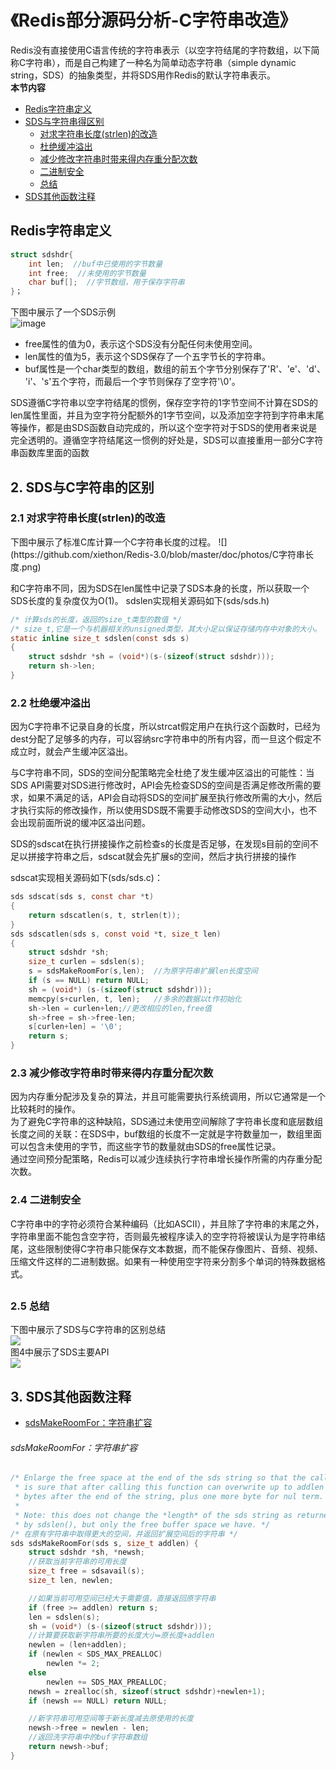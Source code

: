 # 《Redis部分源码分析-C字符串改造》

  Redis没有直接使用C语言传统的字符串表示（以空字符结尾的字符数组，以下简称C字符串），而是自己构建了一种名为简单动态字符串（simple dynamic string，SDS）的抽象类型，并将SDS用作Redis的默认字符串表示。  
**本节内容**  
* [Redis字符串定义](#1)
* [SDS与字符串得区别](#2)
	* [对求字符串长度(strlen)的改造](#3)
	* [杜绝缓冲溢出](#4)
	* [减少修改字符串时带来得内存重分配次数](#5)
	* [二进制安全](#6)
	* [总结](#7)
* [SDS其他函数注释](#8)

<h2 id="1">Redis字符串定义</h2>  

```C  
struct sdshdr{  
	int len;  //buf中已使用的字节数量  
	int free;  //未使用的字节数量  
	char buf[];  //字节数组，用于保存字符串  
}；  
```  

下图中展示了一个SDS示例  
![image](https://github.com/xiethon/Redis-3.0/blob/master/doc/photos/SDS字符串.png)  

* free属性的值为0，表示这个SDS没有分配任何未使用空间。  
* len属性的值为5，表示这个SDS保存了一个五字节长的字符串。  
* buf属性是一个char类型的数组，数组的前五个字节分别保存了'R'、'e'、'd'、 'i'、's'五个字符，而最后一个字节则保存了空字符'\0'。  

SDS遵循C字符串以空字符结尾的惯例，保存空字符的1字节空间不计算在SDS的len属性里面，并且为空字符分配额外的1字节空间，以及添加空字符到字符串末尾等操作，都是由SDS函数自动完成的，所以这个空字符对于SDS的使用者来说是完全透明的。遵循空字符结尾这一惯例的好处是，SDS可以直接重用一部分C字符串函数库里面的函数  

<h2 id="2">2. SDS与C字符串的区别</h2> 
<h3 id="3">2.1 对求字符串长度(strlen)的改造</h3>
下图中展示了标准C库计算一个C字符串长度的过程。  
![](https://github.com/xiethon/Redis-3.0/blob/master/doc/photos/C字符串长度.png)  

和C字符串不同，因为SDS在len属性中记录了SDS本身的长度，所以获取一个SDS长度的复杂度仅为O(1)。 
sdslen实现相关源码如下(sds/sds.h)  

```C
/* 计算sds的长度，返回的size_t类型的数值 */
/* size_t,它是一个与机器相关的unsigned类型，其大小足以保证存储内存中对象的大小。 */
static inline size_t sdslen(const sds s) 
{
    struct sdshdr *sh = (void*)(s-(sizeof(struct sdshdr)));
    return sh->len;
}
```

### 
<h3 id="4">2.2 杜绝缓冲溢出</h3>
因为C字符串不记录自身的长度，所以strcat假定用户在执行这个函数时，已经为dest分配了足够多的内存，可以容纳src字符串中的所有内容，而一旦这个假定不成立时，就会产生缓冲区溢出。  

与C字符串不同，SDS的空间分配策略完全杜绝了发生缓冲区溢出的可能性：当SDS API需要对SDS进行修改时，API会先检查SDS的空间是否满足修改所需的要求，如果不满足的话，API会自动将SDS的空间扩展至执行修改所需的大小，然后才执行实际的修改操作，所以使用SDS既不需要手动修改SDS的空间大小，也不会出现前面所说的缓冲区溢出问题。  

SDS的sdscat在执行拼接操作之前检查s的长度是否足够，在发现s目前的空间不足以拼接字符串之后，sdscat就会先扩展s的空间，然后才执行拼接的操作  

sdscat实现相关源码如下(sds/sds.c)：  
```C
sds sdscat(sds s, const char *t) 
{
    return sdscatlen(s, t, strlen(t));
}
sds sdscatlen(sds s, const void *t, size_t len)  
{  
	struct sdshdr *sh;  
	size_t curlen = sdslen(s);  
	s = sdsMakeRoomFor(s,len);  //为原字符串扩展len长度空间
	if (s == NULL) return NULL;
	sh = (void*) (s-(sizeof(struct sdshdr)));
	memcpy(s+curlen, t, len); 	//多余的数据以t作初始化
	sh->len = curlen+len;//更改相应的len,free值
	sh->free = sh->free-len;
	s[curlen+len] = '\0';
	return s;
}  
```
###  
<h3 id="5">2.3 减少修改字符串时带来得内存重分配次数</h3>  

因为内存重分配涉及复杂的算法，并且可能需要执行系统调用，所以它通常是一个比较耗时的操作。  
为了避免C字符串的这种缺陷，SDS通过未使用空间解除了字符串长度和底层数组长度之间的关联：在SDS中，buf数组的长度不一定就是字符数量加一，数组里面可以包含未使用的字节，而这些字节的数量就由SDS的free属性记录。  
通过空间预分配策略，Redis可以减少连续执行字符串增长操作所需的内存重分配次数。  

###   
<h3 id="6">2.4 二进制安全</h4>  

C字符串中的字符必须符合某种编码（比如ASCII），并且除了字符串的末尾之外，字符串里面不能包含空字符，否则最先被程序读入的空字符将被误认为是字符串结尾，这些限制使得C字符串只能保存文本数据，而不能保存像图片、音频、视频、压缩文件这样的二进制数据。如果有一种使用空字符来分割多个单词的特殊数据格式。

##  
<h3 id="7">2.5 总结</h3>  

下图中展示了SDS与C字符串的区别总结  
![](https://github.com/xiethon/Redis-3.0/blob/master/doc/photos//C字符串与SDS字符串的区别.png)  
图4中展示了SDS主要API  
![](https://github.com/xiethon/Redis-3.0/blob/master/doc/photos/SDS主要接口函数.png)  


<h2 id="8">3. SDS其他函数注释</h2>  

* [sdsMakeRoomFor：字符串扩容](#9)

<h6 id="9">sdsMakeRoomFor：字符串扩容</h6>  

```C
/* Enlarge the free space at the end of the sds string so that the caller
 * is sure that after calling this function can overwrite up to addlen
 * bytes after the end of the string, plus one more byte for nul term.
 *
 * Note: this does not change the *length* of the sds string as returned
 * by sdslen(), but only the free buffer space we have. */
/* 在原有字符串中取得更大的空间，并返回扩展空间后的字符串 */
sds sdsMakeRoomFor(sds s, size_t addlen) {
    struct sdshdr *sh, *newsh;
    //获取当前字符串的可用长度
    size_t free = sdsavail(s);
    size_t len, newlen;

	//如果当前可用空间已经大于需要值，直接返回原字符串
    if (free >= addlen) return s;
    len = sdslen(s);
    sh = (void*) (s-(sizeof(struct sdshdr)));
    //计算要获取新字符串所要的长度大小=原长度+addlen
    newlen = (len+addlen);
    if (newlen < SDS_MAX_PREALLOC)
        newlen *= 2;
    else
        newlen += SDS_MAX_PREALLOC;
    newsh = zrealloc(sh, sizeof(struct sdshdr)+newlen+1);
    if (newsh == NULL) return NULL;

	//新字符串可用空间等于新长度减去原使用的长度
    newsh->free = newlen - len;
    //返回洗字符串中的buf字符串数组
    return newsh->buf;
}
```








